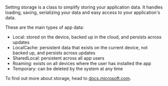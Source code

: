 Setting storage is a class to simplify storing your application data.  It handles loading, saving, serializing your data and easy access to your application's data.

These are the main types of app data:

* Local: stored on the device, backed up in the cloud, and persists across updates
* LocalCache: persistent data that exists on the current device, not backed up, and persists across updates
* SharedLocal: persistent across all app users
* Roaming: exists on all devices where the user has installed the app
* Temporary: can be deleted by the system at any time

To find out more about storage, head to [docs.microsoft.com](https://docs.microsoft.com/en-us/uwp/api/windows.storage.applicationdata).